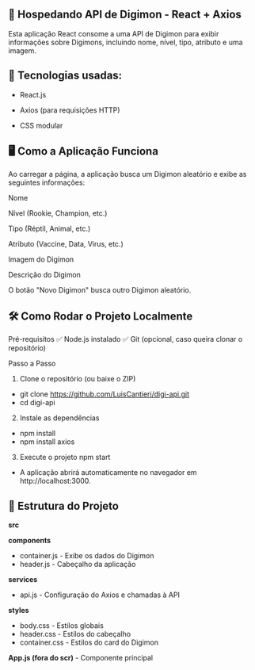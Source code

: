 ## 📜 Hospedando API de Digimon - React + Axios
 Esta aplicação React consome a uma API de Digimon para exibir informações sobre Digimons, incluindo nome, nível, tipo, atributo e uma imagem.

## 🔹 Tecnologias usadas:

- React.js

- Axios (para requisições HTTP)

- CSS modular

## 🖥️ Como a Aplicação Funciona
Ao carregar a página, a aplicação busca um Digimon aleatório e exibe as seguintes informações:

Nome

Nível (Rookie, Champion, etc.)

Tipo (Réptil, Animal, etc.)

Atributo (Vaccine, Data, Virus, etc.)

Imagem do Digimon

Descrição do Digimon

O botão "Novo Digimon" busca outro Digimon aleatório.

## 🛠️ Como Rodar o Projeto Localmente
Pré-requisitos
✅ Node.js instalado
✅ Git (opcional, caso queira clonar o repositório)

Passo a Passo
1. Clone o repositório (ou baixe o ZIP)

- git clone https://github.com/LuisCantieri/digi-api.git
- cd digi-api

2. Instale as dependências
- npm install 
- npm install axios

3. Execute o projeto
npm start
- A aplicação abrirá automaticamente no navegador em http://localhost:3000.

## 📂 Estrutura do Projeto
**src**

 **components**
 - container.js  - Exibe os dados do Digimon
 - header.js     - Cabeçalho da aplicação
 
 
 **services**
 - api.js - Configuração do Axios e chamadas à API
 
 
 **styles**
 - body.css      - Estilos globais
 - header.css    - Estilos do cabeçalho
 - container.css - Estilos do card do Digimon
 
 
 **App.js (fora do scr)** - Componente principal
